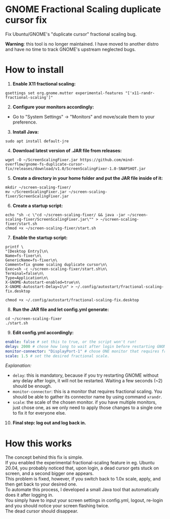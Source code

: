 # GNOME Fractional Scaling duplicate cursor fix

Fix Ubuntu/GNOME's "duplicate cursor" fractional scaling bug.

**Warning**: this tool is no longer maintained. I have moved to another distro and have no time to track GNOME's upstream neglected bugs.

# How to install

1. **Enable X11 fractional scaling:**

```
gsettings set org.gnome.mutter experimental-features "['x11-randr-fractional-scaling']"
```

2. **Configure your monitors accordingly:**

- Go to "System Settings" -> "Monitors" and move/scale them to your preference.

3. **Install Java:**

```
sudo apt install default-jre
```

4. **Download latest version of .JAR file from releases:**

```
wget -O ~/ScreenScalingFixer.jar https://github.com/mind-overflow/gnome-fs-duplicate-cursor-fix/releases/download/v1.0/ScreenScalingFixer-1.0-SNAPSHOT.jar
```

5. **Create a directory in your home folder and put the JAR file inside of it:**

```
mkdir ~/screen-scaling-fixer/
mv ~/ScreenScalingFixer.jar ~/screen-scaling-fixer/ScreenScalingFixer.jar
```

6. **Create a startup script:**

```
echo "sh -c \"cd ~/screen-scaling-fixer/ && java -jar ~/screen-scaling-fixer/ScreenScalingFixer.jar\"" > ~/screen-scaling-fixer/start.sh
chmod +x ~/screen-scaling-fixer/start.sh
```

7. **Enable the startup script:**

```
printf \
"[Desktop Entry]\n\
Name=fs-fixer\n\
GenericName=fs-fixer\n\
Comment=fix gnome scaling duplicate cursor\n\
Exec=sh -c ~/screen-scaling-fixer/start.sh\n\
Terminal=false\n\
Type=Application\n\
X-GNOME-Autostart-enabled=true\n\
X-GNOME-Autostart-Delay=1\n" > ~/.config/autostart/fractional-scaling-fix.desktop

chmod +x ~/.config/autostart/fractional-scaling-fix.desktop
```

8. **Run the JAR file and let config.yml generate:**

```
cd ~/screen-scaling-fixer
./start.sh
```

9. **Edit config.yml accordingly:**

```yaml
enable: false # set this to true, or the script won't run!
delay: 2000 # chose how long to wait after login before restarting GNOME.
monitor-connector: "DisplayPort-1" # chose ONE monitor that requires fractional scaling to be enabled. Don't worry if you have multiple ones.
scale: 1.5 # set the desired fractional scale.
```

_Explanation:_

- `delay`: this is mandatory, because if you try restarting GNOME without any delay after login, it will not be restarted. Waiting a few seconds (~2) should be enough.
- `monitor-connector`: this is a monitor that requires fractional scaling. You should be able to gather its connector name by using command `xrandr`.
- `scale`: the scale of the chosen monitor. if you have multiple monitors, just chose one, as we only need to apply those changes to a single one to fix it for everyone else.

10. **Final step: log out and log back in.**

# How this works

The concept behind this fix is simple.  
If you enabled the experimental fractional-scaling feature in eg. Ubuntu 20.04, you probably noticed that, upon login, a dead cursor gets stuck on screen, and a second bigger one appears.  
This problem is fixed, however, if you switch back to 1.0x scale, apply, and then get back to your desired one.  
To automate this process, I developed a small Java tool that automatically does it after logging in.  
You simply have to input your screen settings in config.yml, logout, re-login and you should notice your screen flashing twice.  
The dead cursor should disappear.
